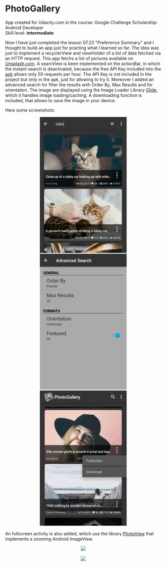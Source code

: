 # PhotoGallery

<p>App created for Udacity.com in the course: Google Challenge Scholarship: Android Developer
<br>
Skill level: <b>intermediate</b></p>
<p>Now I have just completed the lesson 07.23 "Preference Summary" and I thought to build an app just for practing what I learned so far. The idea was just to implement a recyclerView and viewHolder of a list of data fetched via an HTTP request.
This app fetchs a list of pictures available on <a href="https://unsplash.com/" rel="nofollow">Unsplash.com</a>.
A searcView is been implemented on the actionBar, in which the instant search is deactivated, because the free API Key included into the <a href="/Giusan82/PhotoGallery/blob/master/photogallery.apk">apk</a> allows only 50 requests per hour. The API Key is not included in the project but only in the apk, just for allowing to try it. Moreover I added an advanced search for filter the results with Order By, Max Results and for orientation. The image are displayed using the Image Loader Library <a href="https://github.com/bumptech/glide">Glide</a>, which it handles image loading/caching. A downloading function is included, that allows to save the image in your device.</p>
<p>Here some screenshots:</p>
<p align="center">
  <img src="2017-12-21_031145.jpg" width="280" style="max-width:100%;">
  <img src="2017-12-21_224958.jpg" width="280" style="max-width:100%;">
  <a href="2017-12-21_031515.jpg" target="_blank"><img src="2017-12-21_031515.jpg" width="280" style="max-width:100%;"></a>
</p>
<p>An fullscreen activity is also added, which use the library <a href="https://github.com/chrisbanes/PhotoView">PhotoView</a> that implements a zooming Android ImageView.</p>
<p align="center">
  <a href="/Giusan82/PhotoGallery/blob/master/2017-12-22_004819.jpg" target="_blank"><img src="/Giusan82/PhotoGallery/raw/master/2017-12-22_004819.jpg" height="450" style="max-width:100%;"></a>
</p>
<p align="center">
  <a href="/Giusan82/PhotoGallery/blob/master/2017-12-22_004843.jpg" target="_blank"><img src="/Giusan82/PhotoGallery/raw/master/2017-12-22_004843.jpg" height="450" style="max-width:100%;"></a>
</p>

  
